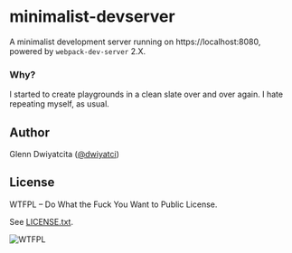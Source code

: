 # minimalist-devserver

A minimalist development server running on https://localhost:8080, powered by 
`webpack-dev-server` 2.X.

### Why?
I started to create playgrounds in a clean slate over and over again. I hate 
repeating myself, as usual.

## Author
Glenn Dwiyatcita ([@dwiyatci](http://tiny.cc/dwiyatci))

## License
WTFPL – Do What the Fuck You Want to Public License.

See [LICENSE.txt](LICENSE.txt). 

![WTFPL](http://www.wtfpl.net/wp-content/uploads/2012/12/wtfpl-badge-1.png)
